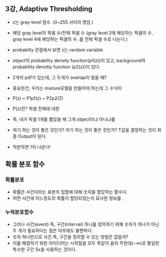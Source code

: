 ## 3강, Adaptive Thresholding
- z는 gray-level 점수. (0~255 사이의 명암.)
- 해당 gray level의 픽셀 수/전체 픽셀 수 (gray level 2에 해당하는 픽셀의 수, gray level 4에 해당하는 픽셀의 수..를 전체 픽셀 수로 나눈다.)
- probabilty 관점에서 보면 z는 random variable
- object의 probability density function(p1(z))이 있고, background의 probability densitiy function (p2(z))이 있다. 
- 2개의 pdf가 있는데, 그 두개가 overlap이 됬을 때?
- 중요한건, 우리는 mixture모델을 만들어야 하는데 그 수식이 
- P(z) = P1p1(z) + P2p2(Z)
- P(z)란? 픽셀 전체에 대한 
- 즉, 내가 픽셀 1개를 뽑았을 때 그게 object이냐 아니냐를 
 
- 여기 하는 것이 좋은 것인가? 저기 하는 것이 좋은 것인가? T값을 결정하는 것이 최종 Output이 된다. 
- 적분하면 1이 나온다!

## 확률 분포 함수

### 확륣분포
- 확률은 사건이라는 표본의 집합에 대해 숫자를 할당하는 함수다.
- 어떤 사건에 어느정도의 확률이 할당되었는지 묘사한 정보를 .
 


### 누적분포함수

- 그러나 사건(event) 즉, 구간(interval) 하나를 정의하기 위해 숫자가 하나가 아닌 두 개가 필요하다는 점은 아무래도 불편하다. 
- 숫자 하나만으로 사건 즉, 구간을 정의할 수 있는 방법은 없을까? 
- 이를 해결하기 위한 아이디어는 시작점을 모두 똑같이 음의 무한대(−∞)로 통일한 특수한 구간 Sx을 사용하는 것이다.
